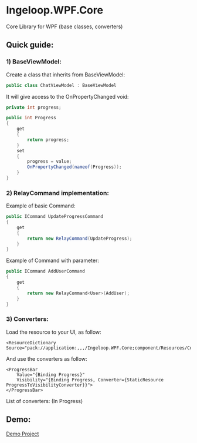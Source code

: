 # Ingeloop.WPF.Core
Core Library for WPF (base classes, converters)

## Quick guide:

### 1) BaseViewModel:

Create a class that inherits from BaseViewModel:

```C#
public class ChatViewModel : BaseViewModel
```

It will give access to the OnPropertyChanged void:

```C#
private int progress;

public int Progress
{
    get
    {
        return progress;
    }
    set
    {
        progress = value;
        OnPropertyChanged(nameof(Progress));
    }
}
```

### 2) RelayCommand implementation:

Example of basic Command:

```C#
public ICommand UpdateProgressCommand
{
    get
    {
        return new RelayCommand(UpdateProgress);
    }
}
```

Example of Command with parameter:

```C#
public ICommand AddUserCommand
{
    get
    {
        return new RelayCommand<User>(AddUser);
    }
}
```

### 3) Converters:

Load the resource to your UI, as follow:

```xaml
<ResourceDictionary Source="pack://application:,,,/Ingeloop.WPF.Core;component/Resources/Converters.xaml"/>
```

And use the converters as follow:

```xaml
<ProgressBar
    Value="{Binding Progress}"
    Visibility="{Binding Progress, Converter={StaticResource ProgressToVisibilityConverter}}">
</ProgressBar>
```

List of converters: (In Progress)

## Demo:

[Demo Project](https://github.com/Ingeloop/Ingeloop.WPF.Core/tree/master/Ingeloop.WPF.Core.Demo)
